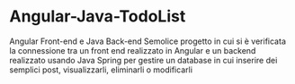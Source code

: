 # Angular-Java-TodoList
Angular Front-end e Java Back-end
Semolice progetto in cui si è verificata la connessione tra un front end realizzato in Angular e un backend realizzato usando Java Spring per gestire un database in cui inserire dei semplici post, visualizzarli, eliminarli o modificarli
